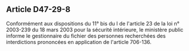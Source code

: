 Article D47-29-8
----
Conformément aux dispositions du 11° bis du I de l'article 23 de la loi n°
2003-239 du 18 mars 2003 pour la sécurité intérieure, le ministère public
informe le gestionnaire du fichier des personnes recherchées des interdictions
prononcées en application de l'article 706-136.
